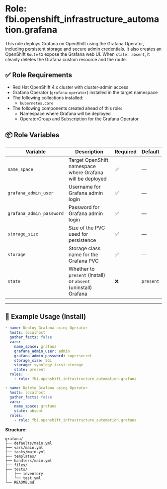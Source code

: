# Role: fbi.openshift_infrastructure_automation.grafana

This role deploys Grafana on OpenShift using the Grafana Operator, including persistent storage and secure admin credentials. It also creates an OpenShift `Route` to expose the Grafana web UI. When `state: absent`, it cleanly deletes the Grafana custom resource and the route.

## ✅ Role Requirements

- Red Hat OpenShift 4.x cluster with cluster-admin access
- Grafana Operator (`grafana-operator`) installed in the target namespace
- The following collections installed:
  - `kubernetes.core`
- The following components created ahead of this role:
  - Namespace where Grafana will be deployed
  - OperatorGroup and Subscription for the Grafana Operator

## 📦 Role Variables

| Variable               | Description                                                   | Required | Default |
|------------------------|---------------------------------------------------------------|----------|---------|
| `name_space`           | Target OpenShift namespace where Grafana will be deployed     | ✅       | —       |
| `grafana_admin_user`   | Username for Grafana admin login                              | ✅       | —       |
| `grafana_admin_password` | Password for Grafana admin login                           | ✅       | —       |
| `storage_size`         | Size of the PVC used for persistence                          | ✅       | —       |
| `storage`              | Storage class name for the Grafana PVC                        | ✅       | —       |
| `state`                | Whether to `present` (install) or `absent` (uninstall) Grafana | ❌       | `present` |

---

## 📘 Example Usage (Install)

```yaml
- name: Deploy Grafana using Operator
  hosts: localhost
  gather_facts: false
  vars:
    name_space: grafana
    grafana_admin_user: admin
    grafana_admin_password: supersecret
    storage_size: 5Gi
    storage: synology-iscsi-storage
    state: present
  roles:
    - role: fbi.openshift_infrastructure_automation.grafana

- name: Delete Grafana using Operator
  hosts: localhost
  gather_facts: false
  vars:
    name_space: grafana
    state: absent
  roles:
    - role: fbi.openshift_infrastructure_automation.grafana
```

**Structure:**
```
grafana/
├── defaults/main.yml
├── vars/main.yml
├── tasks/main.yml
├── templates/
├── handlers/main.yml
├── files/
├── tests/
│   ├── inventory
│   └── test.yml
└── README.md
```